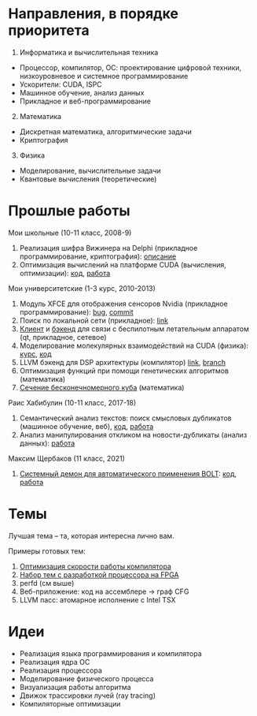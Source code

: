 # Направления, в порядке приоритета
1. Информатика и вычислительная техника
- Процессор, компилятор, ОС: проектирование цифровой техники, низкоуровневое и системное программирование
- Ускорители: CUDA, ISPC
- Машинное обучение, анализ данных
- Прикладное и веб-программирование
2. Математика
- Дискретная математика, алгоритмические задачи
- Криптография
3. Физика
- Моделирование, вычислительные задачи
- Квантовые вычисления (теоретические)

# Прошлые работы
Мои школьные (10-11 класс, 2008-9)
1. Реализация шифра Вижинера на Delphi (прикладное программирование, криптография): [описание](https://refdb.ru/look/1213612-pall.html#:~:text=%D0%A8%D0%B8%D1%84%D1%80%D0%BE%D0%B2%D0%B0%D0%BD%D0%B8%D0%B5%20%D1%82%D0%B5%D0%BA%D1%81%D1%82%D0%BE%D0%B2%D0%BE%D0%B9%20%D0%B8%D0%BD%D1%84%D0%BE%D1%80%D0%BC%D0%B0%D1%86%D0%B8%D0%B8)
2. Оптимизация вычислений на платформе CUDA (вычисления, оптимизации): [код](https://github.com/aaupov/cuda-sciwork-2010), [работа](https://drive.google.com/drive/folders/1J0glDdu4hMDk6hLgMNvp1Cie-espJzkg?usp=sharing)

Мои университетские (1-3 курс, 2010-2013)
1. Модуль XFCE для отображения сенсоров Nvidia (прикладное программирование): [bug](https://bugzilla.xfce.org/show_bug.cgi?id=7438), [commit](https://gitlab.xfce.org/panel-plugins/xfce4-sensors-plugin/-/commit/2b46dea7b88caae97408387c98ee5a98bfd74f6c)
2. Поиск по локальной сети (прикладное): [link](https://github.com/aaupov/skysearch)
3. [Клиент](https://github.com/aaupov/xcontrol) и [бэкенд](https://github.com/aaupov/uav-server-test) для связи с беспилотным летательным аппаратом (qt, прикладное, сетевое)
4. Моделирование молекулярных взаимодействий на CUDA (физика): [курс](https://mipt.ru/dbmp/student/files/altkurs/kazennov.php), [код](https://github.com/aaupov/2010-cuda-mipt)
5. LLVM бэкенд для DSP архитектуры (компилятор) [link](https://mipt-ilab.github.io/), [branch](https://github.com/MIPT-ILab-Compilers/llvm-mdsp/commits/branch_aupov)
6. Оптимизация функций при помощи генетических алгоритмов (математика)
7. [Сечение бесконечномерного куба](https://aaupov.github.io/blog/2017/04/22/cube-slicing) (математика)

Раис Хабибулин (10-11 класс, 2017-18)
1. Семантический анализ текстов: поиск смысловых дубликатов (машинное обучение, веб), [код](https://github.com/semanticduplicates/sdsw), [работа](https://drive.google.com/drive/folders/1pxT6_z-75HlnXJRgsOOKphMXuZOoAKcR?usp=sharing)
2. Анализ манипулирования откликом на новости-дубликаты (анализ данных): [работа](https://drive.google.com/drive/folders/1CXZsnnAZfBVEnvm2QB8JPbj2B-rNhBs2?usp=sharing)

Максим Щербаков (11 класс, 2021)
1. [Системный демон для автоматического применения BOLT](perfd.md): [код](https://github.com/linux-perfd/perfd), [работа](https://drive.google.com/drive/folders/1thEvq49ulQHtGba83zFn3BLqHaXBSuCt?usp=sharing)

# Темы
Лучшая тема – та, которая интересна лично вам.

Примеры готовых тем:
1. [Оптимизация скорости работы компилятора](compiler_opt.md)
2. [Набор тем с разработкой процессора на FPGA](fpga-riscv.md)
3. perfd (см выше)
4. Веб-приложение: код на ассемблере -> граф CFG
5. LLVM пасс: атомарное исполнение с Intel TSX

# Идеи
- Реализация языка программирования и компилятора
- Реализация ядра ОС
- Реализация процессора
- Моделирование физического процесса
- Визуализация работы алгоритма
- Движок трассировки лучей (ray tracing)
- Компиляторные оптимизации
